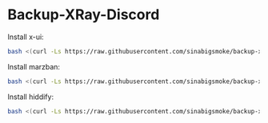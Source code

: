 # Backup-XRay-Discord
Install x-ui:
```bash
bash <(curl -Ls https://raw.githubusercontent.com/sinabigsmoke/backup-xray-discord/master/SinaBigSmoke_xui.sh)
``` 
Install marzban:
```bash
bash <(curl -Ls https://raw.githubusercontent.com/sinabigsmoke/backup-xray-discord/master/SinaBigSmoke_marzban.sh)
``` 
Install hiddify:
```bash
bash <(curl -Ls https://raw.githubusercontent.com/sinabigsmoke/backup-xray-discord/master/SinaBigSmoke_hiddify.sh)
``` 

<h3 As a guide, you can add this description to the cron entry for scheduling: </h3>

<p 1. Minutes: Enter a number between 0 and 59.
2. Hour: Enter a number between 0 and 23.
3. Day of the month: Enter a number between 1 and 31.
4. Month: Enter a number between 1 and 12.
5. Day of the week: Enter a number between 0 and 7 (0 and 7 refer to a second day of the week, which means the same thing. Typically, 0 is called Saturday and 7 is Saturday). </p>

<h3 for example: </h3>

<p - To schedule Krone every day at 10:30 AM, you can enter: `30 10 * * *`.
- To schedule krone every minute, you can enter: `* * * * *`.
- To schedule Krone every Sunday at 8pm, you can enter: `0 20 * * 0`. </p>
